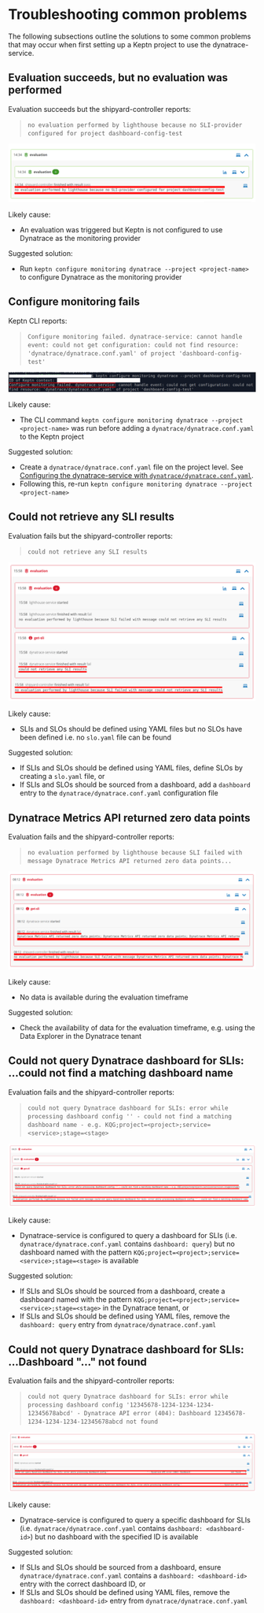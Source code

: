 # Troubleshooting common problems
The following subsections outline the solutions to some common problems that may occur when first setting up a Keptn project to use the dynatrace-service.

## Evaluation succeeds, but no evaluation was performed

Evaluation succeeds but the shipyard-controller reports:
> `no evaluation performed by lighthouse because no SLI-provider configured for project dashboard-config-test`

![No evaluation performed by lighthouse](images/no-evaluation-performed-by-lighthouse.png)

Likely cause:
- An evaluation was triggered but Keptn is not configured to use Dynatrace as the monitoring provider

Suggested solution:
- Run `keptn configure monitoring dynatrace --project <project-name>` to configure Dynatrace as the monitoring provider

## Configure monitoring fails

Keptn CLI reports:
> `Configure monitoring failed. dynatrace-service: cannot handle event: could not get configuration: could not find resource: 'dynatrace/dynatrace.conf.yaml' of project 'dashboard-config-test'`

![Configure monitoring failed](images/configure-monitoring-failed.png)

Likely cause:
- The CLI command `keptn configure monitoring dynatrace --project <project-name>` was run before adding a `dynatrace/dynatrace.conf.yaml` to the Keptn project

Suggested solution:
- Create a `dynatrace/dynatrace.conf.yaml` file on the project level. See [Configuring the dynatrace-service with `dynatrace/dynatrace.conf.yaml`](dynatrace-conf-yaml-file.md).
- Following this, re-run `keptn configure monitoring dynatrace --project <project-name>`

## Could not retrieve any SLI results

Evaluation fails but the shipyard-controller reports:
> `could not retrieve any SLI results`

![Could not retrieve any SLI results](images/could-not-retrieve-any-sli-results.png)

Likely cause:
- SLIs and SLOs should be defined using YAML files but no SLOs have been defined i.e. no `slo.yaml` file can be found

Suggested solution:
- If SLIs and SLOs should be defined using YAML files, define SLOs by creating a `slo.yaml` file, or
- If SLIs and SLOs should be sourced from a dashboard, add a `dashboard` entry to the `dynatrace/dynatrace.conf.yaml` configuration file

## Dynatrace Metrics API returned zero data points

Evaluation fails and the shipyard-controller reports:
> `no evaluation performed by lighthouse because SLI failed with message Dynatrace Metrics API returned zero data points...`

![Dynatrace Metrics API returned zero data points](images/dynatrace-metrics-api-returned-zero-data-points.png)

Likely cause:
- No data is available during the evaluation timeframe

Suggested solution:
- Check the availability of data for the evaluation timeframe, e.g. using the Data Explorer in the Dynatrace tenant

## Could not query Dynatrace dashboard for SLIs: ...could not find a matching dashboard name

Evaluation fails and the shipyard-controller reports:
> `could not query Dynatrace dashboard for SLIs: error while processing dashboard config '' - could not find a matching dashboard name - e.g. KQG;project=<project>;service=<service>;stage=<stage>`

![Could not find a matching dashboard](images/could-not-find-a-matching-dashboard.png)

Likely cause:
- Dynatrace-service is configured to query a dashboard for SLIs (i.e. `dynatrace/dynatrace.conf.yaml` contains `dashboard: query`) but no dashboard named with the pattern `KQG;project=<project>;service=<service>;stage=<stage>` is available

Suggested solution:
- If SLIs and SLOs should be sourced from a dashboard, create a dashboard named with the pattern `KQG;project=<project>;service=<service>;stage=<stage>` in the Dynatrace tenant, or
- If SLIs and SLOs should be defined using YAML files, remove the `dashboard: query` entry from `dynatrace/dynatrace.conf.yaml`

## Could not query Dynatrace dashboard for SLIs: ...Dashboard "..." not found

Evaluation fails and the shipyard-controller reports:
> `could not query Dynatrace dashboard for SLIs: error while processing dashboard config '12345678-1234-1234-1234-12345678abcd' - Dynatrace API error (404): Dashboard 12345678-1234-1234-1234-12345678abcd not found`

![Dashboard not found](images/dashboard-not-found.png)

Likely cause:
- Dynatrace-service is configured to query a specific dashboard for SLIs (i.e. `dynatrace/dynatrace.conf.yaml` contains `dashboard: <dashboard-id>`) but no dashboard with the specified ID is available

Suggested solution:
- If SLIs and SLOs should be sourced from a dashboard, ensure `dynatrace/dynatrace.conf.yaml` contains a `dashboard: <dashboard-id>` entry with the correct dashboard ID, or
- If SLIs and SLOs should be defined using YAML files, remove the `dashboard: <dashboard-id>` entry from `dynatrace/dynatrace.conf.yaml`
